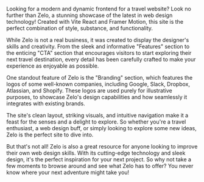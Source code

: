 Looking for a modern and dynamic frontend for a travel website? Look no further than Zelo, a stunning showcase of the latest in web design technology! Created with Vite React and Framer Motion, this site is the perfect combination of style, substance, and functionality.

While Zelo is not a real business, it was created to display the designer's skills and creativity. From the sleek and informative "Features" section to the enticing "CTA" section that encourages visitors to start exploring their next travel destination, every detail has been carefully crafted to make your experience as enjoyable as possible.

One standout feature of Zelo is the "Branding" section, which features the logos of some well-known companies, including Google, Slack, Dropbox, Atlassian, and Shopify. These logos are used purely for illustrative purposes, to showcase Zelo's design capabilities and how seamlessly it integrates with existing brands.

The site's clean layout, striking visuals, and intuitive navigation make it a feast for the senses and a delight to explore. So whether you're a travel enthusiast, a web design buff, or simply looking to explore some new ideas, Zelo is the perfect site to dive into.

But that's not all! Zelo is also a great resource for anyone looking to improve their own web design skills. With its cutting-edge technology and sleek design, it's the perfect inspiration for your next project. So why not take a few moments to browse around and see what Zelo has to offer? You never know where your next adventure might take you!
